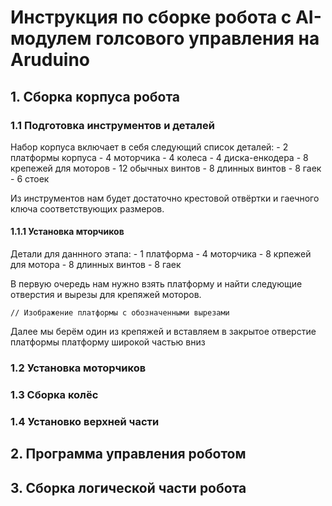 # Инструкция по сборке робота с AI-модулем голсового управления на Aruduino
## 1. Сборка корпуса робота
### 1.1 Подготовка инструментов и деталей
  Набор корпуса включает в себя следующий список деталей:
    - 2 платформы корпуса
    - 4 моторчика
    - 4 колеса
    - 4 диска-енкодера
    - 8 крепежей для моторов
    - 12 обычных винтов
    - 8 длинных винтов
    - 8 гаек
    - 6 стоек

  Из инструментов нам будет достаточно крестовой отвёртки и гаечного ключа соответствующих размеров.
#### 1.1.1 Установка мторчиков
  Детали для даннного этапа:
    - 1 платформа
    - 4 моторчика
    - 8 крпежей для мотора
    - 8 длинных винтов
    - 8 гаек

  В первую очередь нам нужно взять платформу и найти следующие отверстия и вырезы для крепяжей моторов.
    
    // Изображение платформы с обозначенными вырезами
  
  Далее мы берём один из крепяжей и вставляем в закрытое отверстие платформы платформу широкой частью вниз
### 1.2 Установка моторчиков
### 1.3 Сборка колёс
### 1.4 Установко верхней части
## 2. Программа управления роботом
## 3. Сборка логической части робота
